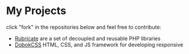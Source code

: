 # My Projects

click "fork" in the repositories below and feel free to contribute:

- [Rubricate](https://github.com/rubricate) are a set of decoupled and reusable PHP libraries
- [DobokCSS](https://github.com/dobokcss) HTML, CSS, and JS framework for developing responsive

